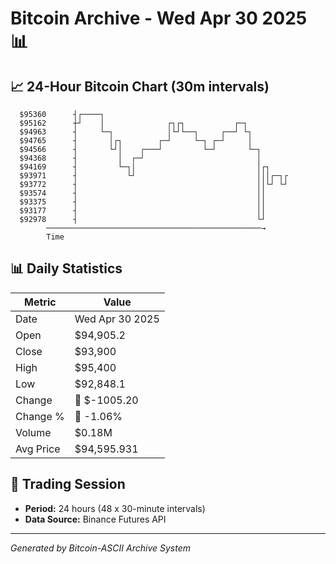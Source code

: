 # Bitcoin Archive - Wed Apr 30 2025 📊

## 📈 24-Hour Bitcoin Chart (30m intervals)

```
  $95360      ┤┌────┐                                          
  $95162      ┼┘    │              ┌┐┌┐           ┌─┐          
  $94963      ┤     └─┐            │└┘└──┐     ┌──┘ └┐         
  $94765      ┤       │┌┐        ┌─┘     └─┐ ┌─┘     │         
  $94566      ┤       └┘│    ┌───┘         └─┘       └─┐       
  $94368      ┤         │  ┌─┘                         │       
  $94169      ┤         └─┐│                           │┌┐     
  $93971      ┤           └┘                           │││┌─┐┌ 
  $93772      ┤                                        ││└┘ └┘ 
  $93574      ┤                                        ││      
  $93375      ┤                                        ││      
  $93177      ┤                                        ││      
  $92978      ┤                                        └┘      
        ────────────────────────────────────────────────→
        Time
```

## 📊 Daily Statistics

| Metric | Value |
|--------|-------|
| Date | Wed Apr 30 2025 |
| Open | $94,905.2 |
| Close | $93,900 |
| High | $95,400 |
| Low | $92,848.1 |
| Change | 🔴 $-1005.20 |
| Change % | 🔴 -1.06% |
| Volume | $0.18M |
| Avg Price | $94,595.931 |

## 📅 Trading Session

- **Period:** 24 hours (48 x 30-minute intervals)
- **Data Source:** Binance Futures API

---
*Generated by Bitcoin-ASCII Archive System*
